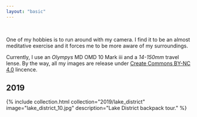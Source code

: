 ```yaml
---
layout: "basic"
---
```


<br/>

One of my hobbies is to run around with my camera. I find it to be an almost meditative exercise and it forces me to be more aware of my surroundings.

Currently, I use an *Olympys* MD OMD 10 Mark iii and a *14-150mm* travel lense. By the way, all my images are release under [Create Commons BY-NC 4.0](https://creativecommons.org/licenses/by-nc/4.0/) lincence.

## 2019

<div class="row photo-index">
  <div class="col-6">
    {% include collection.html collection="2019/lake_district" image="lake_district_10.jpg" description="Lake District backpack tour." %}
  </div>
</div>
